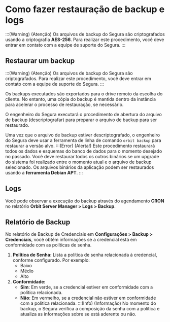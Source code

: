 # Como fazer restauração de backup e logs

:::(Warning) (Atenção)
Os arquivos de backup do Segura são criptografados usando a criptografia **AES-256**. Para realizar este procedimento, você deve entrar em contato com a equipe de suporte do Segura.
:::

## Restaurar um backup
:::(Warning) (Atenção)
Os arquivos de backup do Segura são criptografados. Para realizar este procedimento, você deve entrar em contato com a equipe de suporte do Segura.
:::

Os backups executados são exportados para o drive remoto da escolha do cliente. No entanto, uma cópia do backup é mantida dentro da instância para acelerar o processo de restauração, se necessário.

O engenheiro do Segura executará o procedimento de abertura do arquivo de backup (descriptografar) para preparar o arquivo de backup para ser restaurado.

Uma vez que o arquivo de backup estiver descriptografado, o engenheiro do Segura deve usar a ferramenta de linha de comando `orbit backup` para restaurar a versão alvo.
:::(Error) (Alerta!)
Este procedimento restaurará todos os dados e esquemas do banco de dados para o momento desejado no passado. Você deve restaurar todos os outros binários se um upgrade do sistema foi realizado entre o momento atual e o arquivo de backup selecionado. Os arquivos binários da aplicação podem ser restaurados usando a **ferramenta Debian APT**.
:::

## Logs
Você pode observar a execução do backup através do agendamento **CRON** no relatório **Orbit Server Manager > Logs > Backup**.

## Relatório de Backup
No relatório de Backup de Credenciais em **Configurações > Backup > Credenciais**, você obtém informações se a credencial está em conformidade com as políticas de senha.

1. **Política de Senha:** Lista a política de senha relacionada à credencial, conforme configurado. Por exemplo:
   * Baixo
   * Médio
   * Alto
2. **Conformidade:**
   * **Sim**: Em verde, se a credencial estiver em conformidade com a política relacionada.
   * **Não**: Em vermelho, se a credencial não estiver em conformidade com a política relacionada.
:::(Info) (Informação)
No momento do backup, o Segura verifica a composição da senha com a política e atualiza as informações sobre se está aderente ou não.
